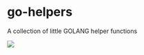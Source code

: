 # go-helpers
A collection of little GOLANG helper functions 

[![](https://img.shields.io/badge/godoc-reference-5272B4.svg?style=flat-square)](https://godoc.org/github.com/myENA/go-helpers)
